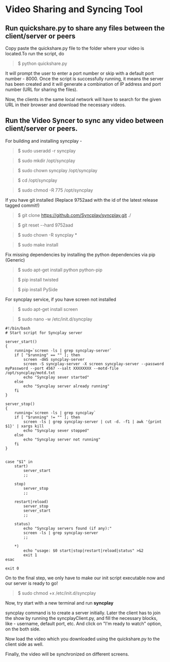 # Video Sharing and Syncing Tool

## Run quickshare.py to share any files between the client/server or peers

Copy paste the quickshare.py file to the folder where your video is located.To run the script, do

> $ python quickshare.py 

It will prompt the user to enter a port number or skip with a default port number - 8000. Once the script is successfully running, it means the server has been created and it will generate a combination of IP address and port number (URL for sharing the files).

Now, the clients in the same local network will have to search for the given URL in their browser and download the necessary videos.

## Run the Video Syncer to sync any video between client/server or peers.

For building and installing syncplay - 

> $ sudo useradd -r syncplay

> $ sudo mkdir /opt/syncplay

> $ sudo chown syncplay /opt/syncplay

> $ cd /opt/syncplay

> $ sudo chmod -R 775 /opt/syncplay


If you have git installed (Replace 9752aad with the id of the latest release tagged commit!)

> $ git clone https://github.com/Syncplay/syncplay.git ./

> $ git reset --hard 9752aad

> $ sudo chown -R syncplay *

> $ sudo make install

Fix missing dependencies by installing the python dependencies via pip (Generic)

> $ sudo apt-get install python python-pip

> $ pip install twisted

> $ pip install PySide

For syncplay service, if you have screen not installed

> $ sudo apt-get install screen

> $ sudo nano -w /etc/init.d/syncplay

```
#!/bin/bash
# Start script for Syncplay server

server_start()
{
    running=`screen -ls | grep syncplay-server`
    if [ "$running" == "" ]; then
        screen -dmS syncplay-server
        screen -S syncplay-server -X screen syncplay-server --password myPassword --port 4567 --salt XXXXXXXX --motd-file /opt/syncplay/motd.txt
        echo "Syncplay sever started"
    else
        echo "Syncplay server already running"
    fi
}

server_stop()
{
    running=`screen -ls | grep syncplay`
    if [ "$running" != "" ]; then
        screen -ls | grep syncplay-server | cut -d. -f1 | awk '{print $1}' | xargs kill
        echo "Syncplay sever stopped"
    else
        echo "Syncplay server not running"
    fi
}


case "$1" in
    start)
        server_start
        ;;

    stop)
        server_stop
        ;;

    restart|reload)
        server_stop
        server_start
        ;;

    status)
        echo "Syncplay servers found (if any):"
        screen -ls | grep syncplay-server
        ;;

    *)
        echo "usage: $0 start|stop|restart|reload|status" >&2
        exit 1
esac

exit 0
```
On to the final step, we only have to make our init script executable now and our server is ready to go! 

> $ sudo chmod +x /etc/init.d/syncplay

Now, try start with a new terminal and run **syncplay**

syncplay command is to create a server initially. Later the client has to join the show by running the syncplayClient.py, and fill the necessary blocks, like - username, default port, etc. And click on "I'm ready to watch" option, on the both side.

Now load the video which you downloaded using the quickshare.py to the client side as well. 

Finally, the video will be synchronized on different screens.
